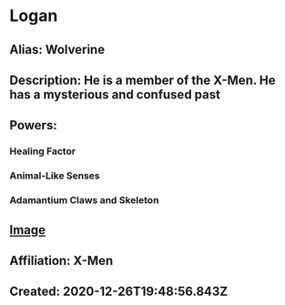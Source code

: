 # Logan
## Alias: Wolverine
## Description: He is a member of the X-Men. He has a mysterious and confused past
## Powers:
### Healing Factor
### Animal-Like Senses
### Adamantium Claws and Skeleton
## [Image](https://cdn.glitch.com/6137de19-12c5-43e0-9704-2252d809dcfb%2Fwolverine.png)
## Affiliation: X-Men
## Created: 2020-12-26T19:48:56.843Z